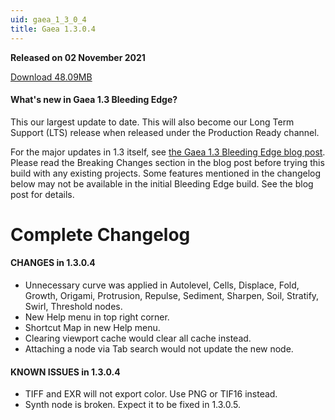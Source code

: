 ```yaml
---
uid: gaea_1_3_0_4
title: Gaea 1.3.0.4
---
```



**Released on 02 November 2021**

<a href="http://viridian.quadspinner.com/gaeab/Gaea-1.3.0.4b.exe">Download 48.09MB</a> <br>


<div class="release-note">

#### What's new in Gaea 1.3 Bleeding Edge?

This our largest update to date. This will also become our Long Term Support (LTS) release when released under the Production Ready channel.

For the major updates in 1.3 itself, see [the Gaea 1.3 Bleeding Edge blog post](https://blog.quadspinner.com/gaea-1-3-bleeding-edge/). Please read the Breaking Changes section in the blog post before trying this build with any existing projects. Some features mentioned in the changelog below may not be available in the initial Bleeding Edge build. See the blog post for details.

# Complete Changelog

#### CHANGES in 1.3.0.4

- Unnecessary curve was applied in Autolevel, Cells, Displace, Fold, Growth, Origami, Protrusion, Repulse, Sediment, Sharpen, Soil, Stratify, Swirl, Threshold nodes.
- New Help menu in top right corner.
- Shortcut Map in new Help menu.
- Clearing viewport cache would clear all cache instead.
- Attaching a node via Tab search would not update the new node.

#### KNOWN ISSUES in 1.3.0.4

- TIFF and EXR will not export color. Use PNG or TIF16 instead.
- Synth node is broken. Expect it to be fixed in 1.3.0.5.


</div>
